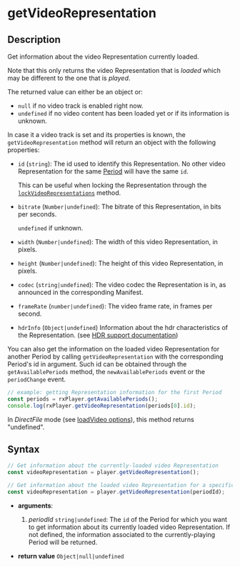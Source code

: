 # getVideoRepresentation

## Description

Get information about the video Representation currently loaded.

Note that this only returns the video Representation that is _loaded_ which may be
different to the one that is _played_.

The returned value can either be an object or:

- `null` if no video track is enabled right now.
- `undefined` if no video content has been loaded yet or if its information is unknown.

In case it a video track is set and its properties is known, the `getVideoRepresentation`
method will return an object with the following properties:

- `id` (`string`): The id used to identify this Representation. No other video
  Representation for the same [Period](../../Getting_Started/Glossary.md#period) will have
  the same `id`.

  This can be useful when locking the Representation through the
  [`lockVideoRepresentations`](./lockAudioVideoRepresentations.md) method.

- `bitrate` (`Number|undefined`): The bitrate of this Representation, in bits per seconds.

  `undefined` if unknown.

- `width` (`Number|undefined`): The width of this video Representation, in pixels.

- `height` (`Number|undefined`): The height of this video Representation, in pixels.

- `codec` (`string|undefined`): The video codec the Representation is in, as announced in
  the corresponding Manifest.

- `frameRate` (`number|undefined`): The video frame rate, in frames per second.

- `hdrInfo` (`Object|undefined`) Information about the hdr characteristics of the
  Representation. (see [HDR support documentation](../Miscellaneous/hdr.md#hdrinfo))

You can also get the information on the loaded video Representation for another Period by
calling `getVideoRepresentation` with the corresponding Period's id in argument. Such id
can be obtained through the `getAvailablePeriods` method, the `newAvailablePeriods` event
or the `periodChange` event.

```js
// example: getting Representation information for the first Period
const periods = rxPlayer.getAvailablePeriods();
console.log(rxPlayer.getVideoRepresentation(periods[0].id);
```

<div class="warning">
In <i>DirectFile</i> mode (see <a
href="../Loading_a_Content.md#transport">loadVideo options</a>), this method
returns "undefined".
</div>

## Syntax

```js
// Get information about the currently-loaded video Representation
const videoRepresentation = player.getVideoRepresentation();

// Get information about the loaded video Representation for a specific Period
const videoRepresentation = player.getVideoRepresentation(periodId);
```

- **arguments**:

  1.  _periodId_ `string|undefined`: The `id` of the Period for which you want to get
      information about its currently loaded video Representation. If not defined, the
      information associated to the currently-playing Period will be returned.

- **return value** `Object|null|undefined`
